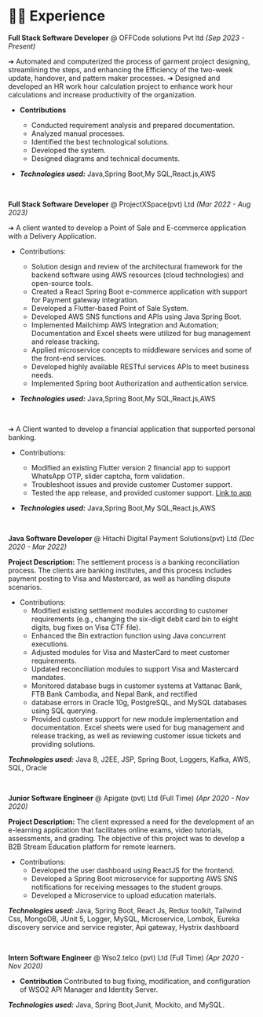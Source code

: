 # 👨‍💻 Experience

**Full Stack Software Developer** @  OFFCode solutions Pvt ltd  _(Sep 2023 - Present)_

➔ Automated and computerized the process of garment project designing, streamlining the steps, and enhancing the 
Efficiency of the two-week update, handover, and pattern maker processes.
➔ Designed and developed an HR work hour calculation project to enhance work hour calculations and increase 
productivity of the organization.

- <b>Contributions</b>
  - Conducted requirement analysis and prepared documentation.
  - Analyzed manual processes.
  - Identified the best technological solutions.
  - Developed the system.
  - Designed diagrams and technical documents.

 
- _**Technologies used:**_ Java,Spring Boot,My SQL,React.js,AWS

&nbsp;

**Full Stack Software Developer** @  ProjectXSpace(pvt) Ltd  _(Mar 2022 - Aug 2023)_

➔ A client wanted to develop a Point of Sale and E-commerce application with a Delivery Application.

- Contributions:
  - Solution design and review of the architectural framework for the backend software using AWS resources (cloud technologies) and open-source tools.
  - Created a React Spring Boot e-commerce application with support for Payment gateway integration.
  - Developed a Flutter-based Point of Sale System.
  - Developed AWS SNS functions and APIs using Java Spring Boot.
  - Implemented Mailchimp AWS Integration and Automation; Documentation and Excel sheets were utilized for bug management and release tracking.
  - Applied microservice concepts to middleware services and some of the front-end services.
  - Developed highly available RESTful services APIs to meet business needs.
  - Implemented Spring boot Authorization and authentication service.


 
- _**Technologies used:**_ Java,Spring Boot,My SQL,React.js,AWS

&nbsp;

➔ A  Client wanted to develop a financial application that supported personal banking.

- Contributions:
  - Modified an existing Flutter version 2 financial app to support WhatsApp OTP, slider captcha, form validation.
  - Troubleshoot issues and provide customer Customer support.
  - Tested the app release, and provided customer support. [Link to app](https://play.google.com/store/apps/details?id=cash.fawry&hl=en&gl=US)
 
- _**Technologies used:**_ Java,Spring Boot,My SQL,React.js,AWS

&nbsp;

 **Java Software Developer** @  Hitachi Digital Payment Solutions(pvt) Ltd  _(Dec 2020 - Mar 2022)_

<b>Project Description:</b> The settlement process is a banking reconciliation process. The clients are banking institutes, and this process includes payment posting to Visa and Mastercard, as well as handling dispute scenarios.

- Contributions:
  - Modified existing settlement modules according to customer requirements (e.g., changing the six-digit debit card bin to eight digits, bug fixes on Visa CTF file).
  - Enhanced the Bin extraction function using Java concurrent executions.
  - Adjusted modules for Visa and MasterCard to meet customer requirements.
  - Updated reconciliation modules to support Visa and Mastercard mandates.
  - Monitored database bugs in customer systems at Vattanac Bank, FTB Bank Cambodia, and Nepal Bank, and rectified
  - database errors in Oracle 10g, PostgreSQL, and MySQL databases using SQL querying.
  - Provided customer support for new module implementation and documentation. Excel sheets were used for bug management and release tracking, as well as reviewing customer issue tickets and providing solutions.

 _**Technologies used:**_ Java 8, J2EE, JSP, Spring Boot, Loggers, Kafka, AWS, SQL, Oracle

 &nbsp;

 **Junior Software Engineer** @  Apigate (pvt) Ltd (Full Time)   _(Apr 2020 - Nov 2020)_

<b>Project Description:</b> The client expressed a need for the development of an e-learning application that facilitates online exams, video tutorials, assessments, and grading. The objective of this project was to develop a B2B Stream Education platform for remote learners.

- Contributions:
  - Developed the user dashboard using ReactJS for the frontend.
  - Developed a Spring Boot microservice for supporting AWS SNS notifications for receiving messages to the student groups.
  - Developed a Microservice to upload education materials.


 _**Technologies used:**_  Java, Spring Boot, React Js, Redux toolkit, Tailwind Css, MongoDB, JUnit 5, Logger, MySQL, Microservice, Lombok, Eureka discovery service and service register, Api gateway, Hystrix dashboard


  &nbsp;

 **Intern Software Engineer** @ Wso2.telco (pvt) Ltd (Full Time)  _(Apr 2020 - Nov 2020)_

 - <b>Contribution</b> Contributed to bug fixing, modification, and configuration of WSO2 API Manager and Identity Server.


 _**Technologies used:**_  Java, Spring Boot,Junit, Mockito, and MySQL.

